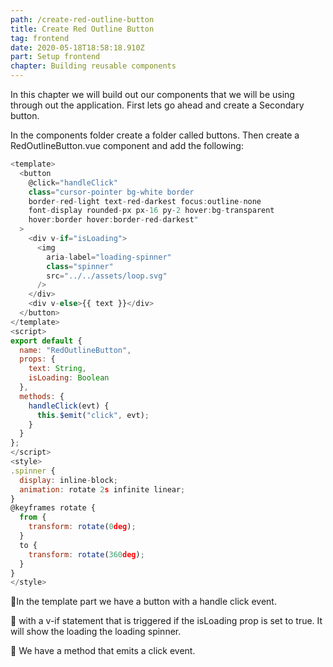 ```yaml
---
path: /create-red-outline-button
title: Create Red Outline Button
tag: frontend
date: 2020-05-18T18:58:18.910Z
part: Setup frontend
chapter: Building reusable components
---
```

In this chapter we will build out our components that we will be using through out the application. First lets go ahead and create a Secondary button.



In the components folder create a folder called buttons. Then create a RedOutlineButton.vue component and add the following:

```javascript
<template>
  <button
    @click="handleClick"
    class="cursor-pointer bg-white border 
    border-red-light text-red-darkest focus:outline-none 
    font-display rounded-px px-16 py-2 hover:bg-transparent 
    hover:border hover:border-red-darkest"
  >
    <div v-if="isLoading">
      <img
        aria-label="loading-spinner"
        class="spinner"
        src="../../assets/loop.svg"
      />
    </div>
    <div v-else>{{ text }}</div>
  </button>
</template>
<script>
export default {
  name: "RedOutlineButton",
  props: {
    text: String,
    isLoading: Boolean
  },
  methods: {
    handleClick(evt) {
      this.$emit("click", evt);
    }
  }
};
</script>
<style>
.spinner {
  display: inline-block;
  animation: rotate 2s infinite linear;
}
@keyframes rotate {
  from {
    transform: rotate(0deg);
  }
  to {
    transform: rotate(360deg);
  }
}
</style>

```

🧁In the template part we have a button with a handle click event.

🧁 with a v-if statement that is triggered if the isLoading prop is set to true. It will show the loading the loading spinner.

🧁 We have a method that emits a click event.